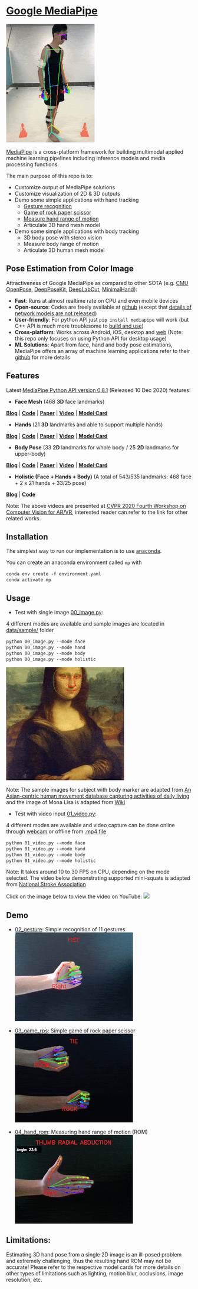 # [Google MediaPipe](https://github.com/google/mediapipe)

![](doc/rris_database.gif)

[MediaPipe](https://opensource.google/projects/mediapipe) is a cross-platform framework for building multimodal applied machine learning pipelines including inference models and media processing functions.

The main purpose of this repo is to:
* Customize output of MediaPipe solutions
* Customize visualization of 2D & 3D outputs
* Demo some simple applications with hand tracking 
	* [Gesture recognition](code/02_gesture.py)
	* [Game of rock paper scissor ](code/03_game_rps.py)
	* [Measure hand range of motion](code/04_hand_rom.py)
	* Articulate 3D hand mesh model
* Demo some simple applications with body tracking
	* 3D body pose with stereo vision
	* Measure body range of motion
	* Articulate 3D human mesh model

## Pose Estimation from Color Image
Attractiveness of Google MediaPipe as compared to other SOTA (e.g. [CMU OpenPose](https://github.com/CMU-Perceptual-Computing-Lab/openpose), [DeepPoseKit](https://github.com/jgraving/DeepPoseKit), [DeepLabCut](https://github.com/DeepLabCut/DeepLabCut), [MinimalHand](https://github.com/CalciferZh/minimal-hand)):
* **Fast**: Runs at almost realtime rate on CPU and even mobile devices
* **Open-source**: Codes are freely available at [github](https://github.com/google/mediapipe) (except that [details of network models are not released](https://github.com/google/mediapipe/issues/155))
* **User-friendly**: For python API just `pip install mediapipe` will work (but C++ API is much more troublesome to [build and use](https://google.github.io/mediapipe/getting_started/cpp))
* **Cross-platform**: Works across Android, iOS, desktop and [web](https://developers.googleblog.com/2020/01/mediapipe-on-web.html) (Note: this repo only focuses on using Python API for desktop usage)
* **ML Solutions**: Apart from face, hand and body pose estimations, MediaPipe offers an array of machine learning applications refer to their [github](https://github.com/google/mediapipe) for more details

## Features
Latest [MediaPipe Python API version 0.8.1](https://pypi.org/project/mediapipe/) (Released 10 Dec 2020) features:

* **Face Mesh** (468 **3D** face landmarks)

[**Blog**](https://ai.googleblog.com/2019/03/real-time-ar-self-expression-with.html) | [**Code**](https://google.github.io/mediapipe/solutions/face_mesh) | [**Paper**](https://arxiv.org/abs/1907.06724) |  [**Video**](https://www.youtube.com/watch?v=JNSXC3E0-s4) | [**Model Card**](https://drive.google.com/file/d/1QvwWNfFoweGVjsXF3DXzcrCnz-mx-Lha/view)

* **Hands** (21 **3D** landmarks and able to support multiple hands)

[**Blog**](https://ai.googleblog.com/2019/08/on-device-real-time-hand-tracking-with.html) | [**Code**](https://google.github.io/mediapipe/solutions/hands) | [**Paper**](https://arxiv.org/abs/2006.10214) |  [**Video**](https://www.youtube.com/watch?v=I-UOrvxxXEk) | [**Model Card**](https://drive.google.com/file/d/1yiPfkhb4hSbXJZaSq9vDmhz24XVZmxpL/view)

* **Body Pose** (33 **2D** landmarks for whole body / 25 **2D** landmarks for upper-body)

[**Blog**](https://ai.googleblog.com/2020/08/on-device-real-time-body-pose-tracking.html) | [**Code**](https://google.github.io/mediapipe/solutions/pose) | [**Paper**](https://arxiv.org/abs/2006.10204) |  [**Video**](https://www.youtube.com/watch?v=YPpUOTRn5tA&feature=emb_logo) | [**Model Card**](https://drive.google.com/file/d/1zhYyUXhQrb_Gp0lKUFv1ADT3OCxGEQHS/view)

* **Holistic (Face + Hands + Body)** (A total of 543/535 landmarks: 468 face + 2 x 21 hands + 33/25 pose)

[**Blog**](https://ai.googleblog.com/2020/12/mediapipe-holistic-simultaneous-face.html) | [**Code**](https://google.github.io/mediapipe/solutions/holistic#smooth_landmarks)

Note: The above videos are presented at [CVPR 2020 Fourth Workshop on Computer Vision for AR/VR](https://xr.cornell.edu/workshop/2020/papers), interested reader can refer to the link for other related works.


## Installation
The simplest way to run our implementation is to use [anaconda](https://www.anaconda.com/).

You can create an anaconda environment called `mp` with
```
conda env create -f environment.yaml
conda activate mp
```


## Usage
* Test with single image [00_image.py](code/00_image.py): 

4 different modes are available and sample images are located in [data/sample/](data/sample/) folder
```
python 00_image.py --mode face
python 00_image.py --mode hand
python 00_image.py --mode body
python 00_image.py --mode holistic
```

![](doc/00_image.gif)

Note: The sample images for subject with body marker are adapted from [An Asian-centric human movement database capturing activities of daily living](https://www.nature.com/articles/s41597-020-00627-7?sf237508323=1) and the image of Mona Lisa is adapted from [Wiki](https://upload.wikimedia.org/wikipedia/commons/e/ec/Mona_Lisa%2C_by_Leonardo_da_Vinci%2C_from_C2RMF_retouched.jpg)


* Test with video input [01_video.py](code/01_video.py):

4 different modes are available and video capture can be done online through [webcam](https://github.com/ntu-rris/google-mediapipe/blob/e1371c8072356b25aa2c8681b11f969b67c87424/code/01_video.py#L45) or offline from [.mp4 file](https://github.com/ntu-rris/google-mediapipe/blob/e1371c8072356b25aa2c8681b11f969b67c87424/code/01_video.py#L46)
```
python 01_video.py --mode face
python 01_video.py --mode hand
python 01_video.py --mode body
python 01_video.py --mode holistic
```

Note: It takes around 10 to 30 FPS on CPU, depending on the mode selected.
The video below demonstrating supported mini-squats is adapted from [National Stroke Association](https://www.youtube.com/watch?v=WLjOoQUgWs4)

Click on the image below to view the video on YouTube:
[![](https://img.youtube.com/vi/rqFp-ZH5tpo/0.jpg)](https://www.youtube.com/watch?v=rqFp-ZH5tpo)


## Demo
* [02_gesture](code/02_gesture.py): Simple recognition of 11 gestures
![](doc/02_gesture.gif)

* [03_game_rps](code/03_game_rps.py): Simple game of rock paper scissor
![](doc/03_game_rps.gif)

* [04_hand_rom](code/04_hand_rom.py): Measuring hand range of motion (ROM)
![](doc/04_hand_rom.gif)

<!-- Link to create gif from images https://ezgif.com/maker -->

## Limitations:
Estimating 3D hand pose from a single 2D image is an ill-posed problem and extremely challenging, thus the resulting hand ROM may not be accurate!
Please refer to the respective model cards for more details on other types of limitations such as lighting, motion blur, occlusions, image resolution, etc.
